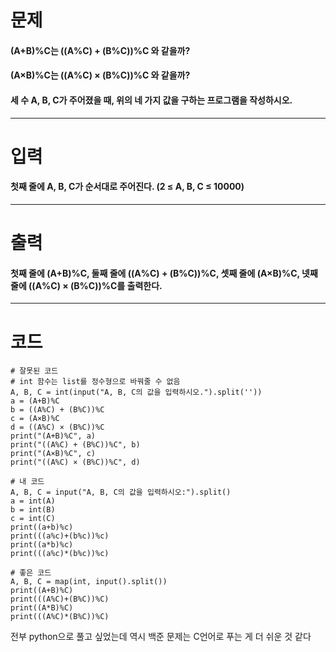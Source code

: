 # 문제
#### (A+B)%C는 ((A%C) + (B%C))%C 와 같을까?
#### (A×B)%C는 ((A%C) × (B%C))%C 와 같을까?
#### 세 수 A, B, C가 주어졌을 때, 위의 네 가지 값을 구하는 프로그램을 작성하시오.
***
# 입력
#### 첫째 줄에 A, B, C가 순서대로 주어진다. (2 ≤ A, B, C ≤ 10000)
***
# 출력
#### 첫째 줄에 (A+B)%C, 둘째 줄에 ((A%C) + (B%C))%C, 셋째 줄에 (A×B)%C, 넷째 줄에 ((A%C) × (B%C))%C를 출력한다.
***
# 코드  
```
# 잘못된 코드
# int 함수는 list를 정수형으로 바꿔줄 수 없음
A, B, C = int(input("A, B, C의 값을 입력하시오.").split(''))
a = (A+B)%C
b = ((A%C) + (B%C))%C
c = (A×B)%C
d = ((A%C) × (B%C))%C
print("(A+B)%C", a)
print("((A%C) + (B%C))%C", b)
print("(A×B)%C", c)
print("((A%C) × (B%C))%C", d)
```
```
# 내 코드
A, B, C = input("A, B, C의 값을 입력하시오:").split()
a = int(A)
b = int(B)
c = int(C)
print((a+b)%c)
print(((a%c)+(b%c))%c)
print((a*b)%c)
print(((a%c)*(b%c))%c)
```
```
# 좋은 코드
A, B, C = map(int, input().split())
print((A+B)%C)
print(((A%C)+(B%C))%C)
print((A*B)%C)
print(((A%C)*(B%C))%C)
```
전부 python으로 풀고 싶었는데 역시 백준 문제는 C언어로 푸는 게 더 쉬운 것 같다
